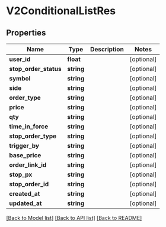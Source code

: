 # V2ConditionalListRes

## Properties
Name | Type | Description | Notes
------------ | ------------- | ------------- | -------------
**user_id** | **float** |  | [optional] 
**stop_order_status** | **string** |  | [optional] 
**symbol** | **string** |  | [optional] 
**side** | **string** |  | [optional] 
**order_type** | **string** |  | [optional] 
**price** | **string** |  | [optional] 
**qty** | **string** |  | [optional] 
**time_in_force** | **string** |  | [optional] 
**stop_order_type** | **string** |  | [optional] 
**trigger_by** | **string** |  | [optional] 
**base_price** | **string** |  | [optional] 
**order_link_id** | **string** |  | [optional] 
**stop_px** | **string** |  | [optional] 
**stop_order_id** | **string** |  | [optional] 
**created_at** | **string** |  | [optional] 
**updated_at** | **string** |  | [optional] 

[[Back to Model list]](../README.md#documentation-for-models) [[Back to API list]](../README.md#documentation-for-api-endpoints) [[Back to README]](../README.md)


